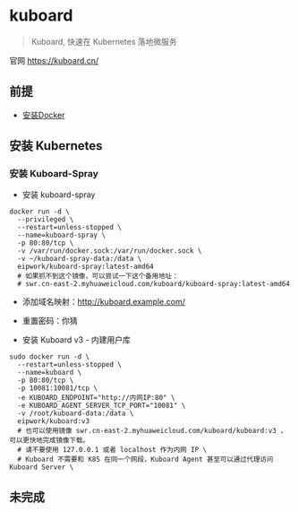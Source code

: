 # kuboard

> Kuboard, 快速在 Kubernetes 落地微服务

官网 https://kuboard.cn/

## 前提
- [安装Docker](docs/backend/k8s/docker.mdend/k8s/docker.md)


## 安装 Kubernetes

### 安装 Kuboard-Spray

- 安装 kuboard-spray
```shell
docker run -d \
  --privileged \
  --restart=unless-stopped \
  --name=kuboard-spray \
  -p 80:80/tcp \
  -v /var/run/docker.sock:/var/run/docker.sock \
  -v ~/kuboard-spray-data:/data \
  eipwork/kuboard-spray:latest-amd64
  # 如果抓不到这个镜像，可以尝试一下这个备用地址：
  # swr.cn-east-2.myhuaweicloud.com/kuboard/kuboard-spray:latest-amd64
```

- 添加域名映射：http://kuboard.example.com/
- 重置密码：你猜

- 安装 Kuboard v3 - 内建用户库
```shell
sudo docker run -d \
  --restart=unless-stopped \
  --name=kuboard \
  -p 80:80/tcp \
  -p 10081:10081/tcp \
  -e KUBOARD_ENDPOINT="http://内网IP:80" \
  -e KUBOARD_AGENT_SERVER_TCP_PORT="10081" \
  -v /root/kuboard-data:/data \
  eipwork/kuboard:v3
  # 也可以使用镜像 swr.cn-east-2.myhuaweicloud.com/kuboard/kuboard:v3 ，可以更快地完成镜像下载。
  # 请不要使用 127.0.0.1 或者 localhost 作为内网 IP \
  # Kuboard 不需要和 K8S 在同一个网段，Kuboard Agent 甚至可以通过代理访问 Kuboard Server \
```

## 未完成